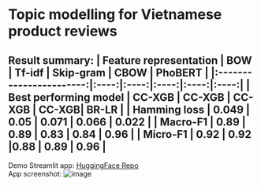 # Topic modelling for Vietnamese product reviews
Result summary:
|   Feature representation          | BOW  | Tf-idf | Skip-gram | CBOW | PhoBERT |
|:-----------------------:|:----:|:----:|:----:|:----:|:----:|
| Best performing model  | CC-XGB | CC-XGB | CC-XGB | CC-XGB| BR-LR |
|       Hamming loss      |  0.049 | 0.05 | 0.071 | 0.066 | 0.022 |
|        Macro-F1        | 0.89 | 0.89 | 0.83 | 0.84 | 0.96 |
|          Micro-F1         | 0.92 | 0.92 |0.88 | 0.89 | 0.96 |
----------------------------------------------------------------
Demo Streamlit app: [HuggingFace Repo](https://huggingface.co/spaces/NTDuy/vietnamese-shopee-streamlit)
<br />
App screenshot:
![image](https://github.com/DDKson/THESIS_DSEB62-Product_review_analysis/assets/92723196/7e633598-68b7-46ed-a1ed-64943e6f6207)

